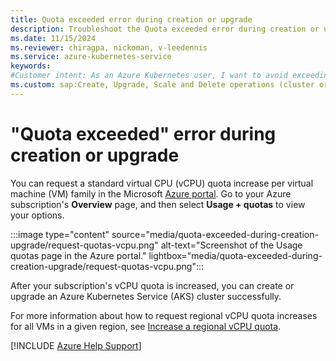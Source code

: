 ```yaml
---
title: Quota exceeded error during creation or upgrade
description: Troubleshoot the Quota exceeded error during creation or upgrade of an Azure Kubernetes Service (AKS) cluster.
ms.date: 11/15/2024
ms.reviewer: chiragpa, nickoman, v-leedennis
ms.service: azure-kubernetes-service
keywords:
#Customer intent: As an Azure Kubernetes user, I want to avoid exceeding a "Quota exceeded" error for virtual CPU (vCPU) usage so that I can create or upgrade an Azure Kubernetes Service (AKS) cluster successfully.
ms.custom: sap:Create, Upgrade, Scale and Delete operations (cluster or nodepool)
---
```

# "Quota exceeded" error during creation or upgrade

You can request a standard virtual CPU (vCPU) quota increase per virtual machine (VM) family in the Microsoft [Azure portal](https://portal.azure.com). Go to your Azure subscription's **Overview** page, and then select **Usage + quotas** to view your options.

:::image type="content" source="media/quota-exceeded-during-creation-upgrade/request-quotas-vcpu.png" alt-text="Screenshot of the Usage quotas page in the Azure portal." lightbox="media/quota-exceeded-during-creation-upgrade/request-quotas-vcpu.png":::


After your subscription's vCPU quota is increased, you can create or upgrade an Azure Kubernetes Service (AKS) cluster successfully.

For more information about how to request regional vCPU quota increases for all VMs in a given region, see [Increase a regional vCPU quota](/azure/azure-portal/supportability/regional-quota-requests#increase-a-regional-vcpu-quota).

[!INCLUDE [Azure Help Support](../../../includes/azure-help-support.md)]
